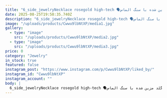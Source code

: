 ```yaml
---
title: "6_side_jewelryNecklace rosegold high-tech 🗣سینه ریز رز گلد مزین شده با سنگ الماس IF تراش مارکیز و برلیان📌نوع ستینگ: prong & surface 🔬💎_____________________________#میکروستینگ #میکروستینگ_در_ایران #اموزش_مخراجکاری_مدرن #مخراجکاری_طلا #سینه_ریز #اویز #گردنبند #طلا_زرد #طلا_سفید  #طلا_ رزگلد #جواهر #ژورنال #ژورنال_گردنبند #صادراتی #setting_surface #setting_prong #تولید #طراحی #گوهر نشانی #جواهری_انلاین #جواهری_روجا102wSee translation"
date: 2025-08-25T19:58:35.740Z
description: "6_side_jewelryNecklace rosegold high-tech 🗣سینه ریز رز گلد مزین شده با سنگ الماس IF تراش مارکیز و برلیان📌نوع ستینگ: prong & surface 🔬💎_____________________________#میکروستینگ #میکروستینگ_در_ایران #اموزش_مخراجکاری_مدرن #مخراجکاری_طلا #سینه_ریز #اویز #گردنبند #طلا_زرد #طلا_سفید  #طلا_ رزگلد #جواهر #ژورنال #ژورنال_گردنبند #صادراتی #setting_surface #setting_prong #تولید #طراحی #گوهر نشانی #جواهری_انلاین #جواهری_روجا102wSee translation"
image: "/uploads/products/Cwwu9lbNtXP/media1.jpg"
gallery:
  - type: "image"
    src: "/uploads/products/Cwwu9lbNtXP/media2.jpg"
  - type: "image"
    src: "/uploads/products/Cwwu9lbNtXP/media3.jpg"
price: 0
category: "Jewelry"
in_stock: true
featured: false
instagram_post: "https://www.instagram.com/p/Cwwu9lbNtXP/liked_by/"
instagram_id: "Cwwu9lbNtXP"
instagram_account: ""
body: |
  6_side_jewelryNecklace rosegold high-tech 🗣سینه ریز رز گلد مزین شده با سنگ الماس IF تراش مارکیز و برلیان📌نوع ستینگ: prong & surface 🔬💎_____________________________#میکروستینگ #میکروستینگ_در_ایران #اموزش_مخراجکاری_مدرن #مخراجکاری_طلا #سینه_ریز #اویز #گردنبند #طلا_زرد #طلا_سفید  #طلا_ رزگلد #جواهر #ژورنال #ژورنال_گردنبند #صادراتی #setting_surface #setting_prong #تولید #طراحی #گوهر نشانی #جواهری_انلاین #جواهری_روجا102wSee translation
---
```

